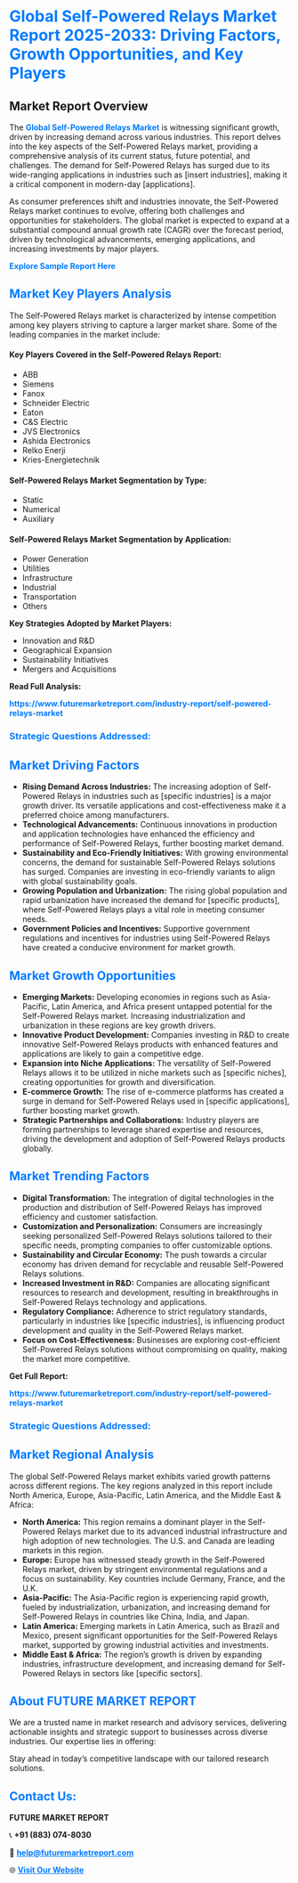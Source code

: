 <h1 style="color: #007BFF;">Global Self-Powered Relays Market Report 2025-2033: Driving Factors, Growth Opportunities, and Key Players</h1>

<section id="overview">
<h2>Market Report Overview</h2>
<p>The <a href="https://www.futuremarketreport.com/industry-report/self-powered-relays-market" style="color: #007BFF; text-decoration: none;"><strong>Global Self-Powered Relays Market</strong></a> is witnessing significant growth, driven by increasing demand across various industries. This report delves into the key aspects of the Self-Powered Relays market, providing a comprehensive analysis of its current status, future potential, and challenges. The demand for Self-Powered Relays has surged due to its wide-ranging applications in industries such as [insert industries], making it a critical component in modern-day [applications].</p>
<p>As consumer preferences shift and industries innovate, the Self-Powered Relays market continues to evolve, offering both challenges and opportunities for stakeholders. The global market is expected to expand at a substantial compound annual growth rate (CAGR) over the forecast period, driven by technological advancements, emerging applications, and increasing investments by major players.</p>
</section>

<section id="overview">
<p><a href="https://www.futuremarketreport.com/request-sample/reportId=59983" style="color: #007BFF; text-decoration: none;"><strong>Explore Sample Report Here</strong></a></p>
</section>

<section id="key-players">
<h2 style="color: #007BFF;">Market Key Players Analysis</h2>
<p>The Self-Powered Relays market is characterized by intense competition among key players striving to capture a larger market share. Some of the leading companies in the market include:</p>
<h4>Key Players Covered in the Self-Powered Relays Report:</h4>
<ul><li>ABB</li><li>Siemens</li><li>Fanox</li><li>Schneider Electric</li><li>Eaton</li><li>C&amp;S Electric</li><li>JVS Electronics</li><li>Ashida Electronics</li><li>Relko Enerji</li><li>Kries-Energietechnik</li></ul>
<h4>Self-Powered Relays Market Segmentation by Type:</h4>
<ul><li>Static</li><li>Numerical</li><li>Auxiliary</li></ul>

<h4>Self-Powered Relays Market Segmentation by Application:</h4>
<ul><li>Power Generation</li><li>Utilities</li><li>Infrastructure</li><li>Industrial</li><li>Transportation</li><li>Others</li></ul>
<p><strong>Key Strategies Adopted by Market Players:</strong></p>
<ul>
<li>Innovation and R&D</li>
<li>Geographical Expansion</li>
<li>Sustainability Initiatives</li>
<li>Mergers and Acquisitions</li>
</ul>
</section>

<section>
<p><strong>Read Full Analysis: </strong></p><a href="https://www.futuremarketreport.com/industry-report/self-powered-relays-market" style="color: #007BFF; text-decoration: none;"><strong>https://www.futuremarketreport.com/industry-report/self-powered-relays-market</strong></a>
<h3 style="color: #007BFF;">Strategic Questions Addressed:</h3>
</section>

<section id="driving-factors">
<h2 style="color: #007BFF;">Market Driving Factors</h2>
<ul>
<li><strong>Rising Demand Across Industries:</strong> The increasing adoption of Self-Powered Relays in industries such as [specific industries] is a major growth driver. Its versatile applications and cost-effectiveness make it a preferred choice among manufacturers.</li>
<li><strong>Technological Advancements:</strong> Continuous innovations in production and application technologies have enhanced the efficiency and performance of Self-Powered Relays, further boosting market demand.</li>
<li><strong>Sustainability and Eco-Friendly Initiatives:</strong> With growing environmental concerns, the demand for sustainable Self-Powered Relays solutions has surged. Companies are investing in eco-friendly variants to align with global sustainability goals.</li>
<li><strong>Growing Population and Urbanization:</strong> The rising global population and rapid urbanization have increased the demand for [specific products], where Self-Powered Relays plays a vital role in meeting consumer needs.</li>
<li><strong>Government Policies and Incentives:</strong> Supportive government regulations and incentives for industries using Self-Powered Relays have created a conducive environment for market growth.</li>
</ul>
</section>

<section id="growth-opportunities">
<h2 style="color: #007BFF;">Market Growth Opportunities</h2>
<ul>
<li><strong>Emerging Markets:</strong> Developing economies in regions such as Asia-Pacific, Latin America, and Africa present untapped potential for the Self-Powered Relays market. Increasing industrialization and urbanization in these regions are key growth drivers.</li>
<li><strong>Innovative Product Development:</strong> Companies investing in R&D to create innovative Self-Powered Relays products with enhanced features and applications are likely to gain a competitive edge.</li>
<li><strong>Expansion into Niche Applications:</strong> The versatility of Self-Powered Relays allows it to be utilized in niche markets such as [specific niches], creating opportunities for growth and diversification.</li>
<li><strong>E-commerce Growth:</strong> The rise of e-commerce platforms has created a surge in demand for Self-Powered Relays used in [specific applications], further boosting market growth.</li>
<li><strong>Strategic Partnerships and Collaborations:</strong> Industry players are forming partnerships to leverage shared expertise and resources, driving the development and adoption of Self-Powered Relays products globally.</li>
</ul>
</section>

<section id="trending-factors">
<h2 style="color: #007BFF;">Market Trending Factors</h2>
<ul>
<li><strong>Digital Transformation:</strong> The integration of digital technologies in the production and distribution of Self-Powered Relays has improved efficiency and customer satisfaction.</li>
<li><strong>Customization and Personalization:</strong> Consumers are increasingly seeking personalized Self-Powered Relays solutions tailored to their specific needs, prompting companies to offer customizable options.</li>
<li><strong>Sustainability and Circular Economy:</strong> The push towards a circular economy has driven demand for recyclable and reusable Self-Powered Relays solutions.</li>
<li><strong>Increased Investment in R&D:</strong> Companies are allocating significant resources to research and development, resulting in breakthroughs in Self-Powered Relays technology and applications.</li>
<li><strong>Regulatory Compliance:</strong> Adherence to strict regulatory standards, particularly in industries like [specific industries], is influencing product development and quality in the Self-Powered Relays market.</li>
<li><strong>Focus on Cost-Effectiveness:</strong> Businesses are exploring cost-efficient Self-Powered Relays solutions without compromising on quality, making the market more competitive.</li>
</ul>
</section>

<section>
<p><strong>Get Full Report: </strong></p><a href="https://www.futuremarketreport.com/industry-report/self-powered-relays-market" style="color: #007BFF; text-decoration: none;"><strong>https://www.futuremarketreport.com/industry-report/self-powered-relays-market</strong></a>
<h3 style="color: #007BFF;">Strategic Questions Addressed:</h3>
</section>


<section id="regional-analysis">
<h2 style="color: #007BFF;">Market Regional Analysis</h2>
<p>The global Self-Powered Relays market exhibits varied growth patterns across different regions. The key regions analyzed in this report include North America, Europe, Asia-Pacific, Latin America, and the Middle East & Africa:</p>
<ul>
<li><strong>North America:</strong> This region remains a dominant player in the Self-Powered Relays market due to its advanced industrial infrastructure and high adoption of new technologies. The U.S. and Canada are leading markets in this region.</li>
<li><strong>Europe:</strong> Europe has witnessed steady growth in the Self-Powered Relays market, driven by stringent environmental regulations and a focus on sustainability. Key countries include Germany, France, and the U.K.</li>
<li><strong>Asia-Pacific:</strong> The Asia-Pacific region is experiencing rapid growth, fueled by industrialization, urbanization, and increasing demand for Self-Powered Relays in countries like China, India, and Japan.</li>
<li><strong>Latin America:</strong> Emerging markets in Latin America, such as Brazil and Mexico, present significant opportunities for the Self-Powered Relays market, supported by growing industrial activities and investments.</li>
<li><strong>Middle East & Africa:</strong> The region’s growth is driven by expanding industries, infrastructure development, and increasing demand for Self-Powered Relays in sectors like [specific sectors].</li>
</ul>
</section>

<footer>
<h2 style="color: #007BFF;">About FUTURE MARKET REPORT</h2>
<p>We are a trusted name in market research and advisory services, delivering actionable insights and strategic support to businesses across diverse industries. Our expertise lies in offering:</p>

<p>Stay ahead in today’s competitive landscape with our tailored research solutions.</p>

<h2 style="color: #007BFF;">Contact Us:</h2>
<p><strong>FUTURE MARKET REPORT</strong></p>
<p>📞 <strong>+91 (883) 074-8030</strong></p>
<p>📧 <strong><a href="mailto:help@futuremarketreport.com" style="color: #007BFF;">help@futuremarketreport.com</a></strong></p>
<p>🌐 <strong><a href="https://www.futuremarketreport.com/" style="color: #007BFF;">Visit Our Website</a></strong></p>
</footer>